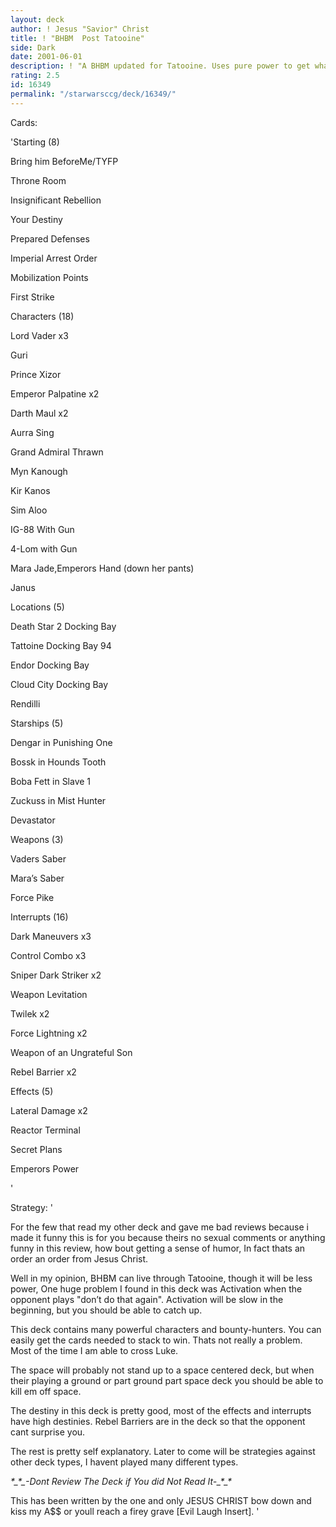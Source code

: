 ```yaml
---
layout: deck
author: ! Jesus "Savior" Christ
title: ! "BHBM  Post Tatooine"
side: Dark
date: 2001-06-01
description: ! "A BHBM updated for Tatooine. Uses pure power to get what you need done --==FAST I believe that BHBM will still work with Tatooine."
rating: 2.5
id: 16349
permalink: "/starwarsccg/deck/16349/"
---
```

Cards: 

'Starting (8)


Bring him BeforeMe/TYFP

Throne Room

Insignificant Rebellion

Your Destiny

Prepared Defenses

Imperial Arrest Order

Mobilization Points

First Strike



Characters (18)


Lord Vader x3

Guri

Prince Xizor

Emperor Palpatine x2

Darth Maul x2

Aurra Sing

Grand Admiral Thrawn

Myn Kanough

Kir Kanos

Sim Aloo

IG-88 With Gun

4-Lom with Gun

Mara Jade,Emperors Hand (down her pants)

Janus



Locations (5)


Death Star 2 Docking Bay

Tattoine Docking Bay 94

Endor Docking Bay

Cloud City Docking Bay

Rendilli



Starships (5)


Dengar in Punishing One

Bossk in Hounds Tooth

Boba Fett in Slave 1

Zuckuss in Mist Hunter

Devastator



Weapons (3)


Vaders Saber

Mara’s Saber

Force Pike 



Interrupts (16)


Dark Maneuvers x3

Control Combo x3

Sniper Dark Striker x2

Weapon Levitation

Twilek x2

Force Lightning x2

Weapon of an Ungrateful Son

Rebel Barrier x2




Effects (5)


Lateral Damage x2

Reactor Terminal

Secret Plans

Emperors Power


'

Strategy: '

For the few that read my other deck and gave me bad reviews because i made it funny this is for you because theirs no sexual comments or anything funny in this review, how bout getting a sense of humor, In fact thats an order an order from Jesus Christ.



Well in my opinion, BHBM can live through Tatooine, though it will be less power, One huge problem I found in this deck was Activation when the opponent plays "don’t do that again". Activation will be slow in the beginning, but you should be able to catch up.


This deck contains many powerful characters and bounty-hunters. You can easily get the cards needed to stack to win. Thats not really a problem. Most of the time I am able to cross Luke.


The space will probably not stand up to a space centered deck, but when their playing a ground or part ground part space deck you should be able to kill em off space.


The destiny in this deck is pretty good, most of the effects and interrupts have high destinies. Rebel Barriers are in the deck so that the opponent cant surprise you.


The rest is pretty self explanatory. Later to come will be strategies against other deck types, I havent played many different types. 


_*_*_*_*_*_*_*-Dont Review The Deck if You did Not Read It-*_*_*_*_*_*_*_



This has been written by the one and only JESUS CHRIST bow down and kiss my A$$ or youll reach a firey grave [Evil Laugh Insert]. '
